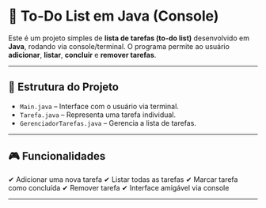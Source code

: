 # 📝 To-Do List em Java (Console)

Este é um projeto simples de **lista de tarefas (to-do list)** desenvolvido em **Java**, rodando via console/terminal. O programa permite ao usuário **adicionar**, **listar**, **concluir** e **remover tarefas**.

---

## 📂 Estrutura do Projeto

- `Main.java` – Interface com o usuário via terminal.
- `Tarefa.java` – Representa uma tarefa individual.
- `GerenciadorTarefas.java` – Gerencia a lista de tarefas.

---

## 🎮 Funcionalidades
✔ Adicionar uma nova tarefa
✔ Listar todas as tarefas
✔ Marcar tarefa como concluída
✔ Remover tarefa
✔ Interface amigável via console

---
